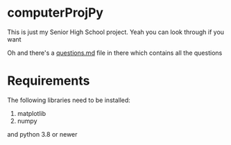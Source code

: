 # computerProjPy
This is just my Senior High School project.
Yeah you can look through if you want

Oh and there's a [questions.md](Questions.md) file in there which contains all the questions


# Requirements
The following libraries need to be installed:
1. matplotlib
2. numpy

and python 3.8 or newer
